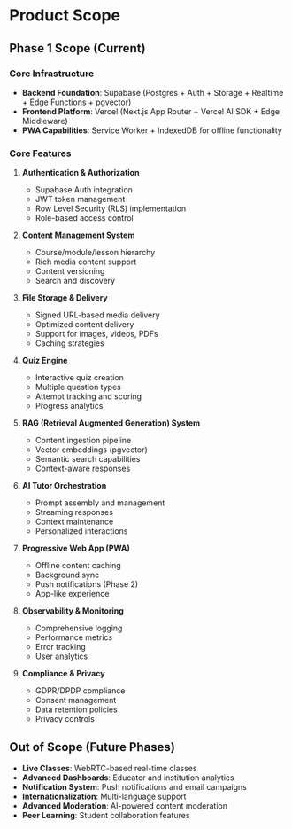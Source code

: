 # Product Scope

## Phase 1 Scope (Current)

### Core Infrastructure

- **Backend Foundation**: Supabase (Postgres + Auth + Storage + Realtime + Edge Functions + pgvector)
- **Frontend Platform**: Vercel (Next.js App Router + Vercel AI SDK + Edge Middleware)
- **PWA Capabilities**: Service Worker + IndexedDB for offline functionality

### Core Features

1. **Authentication & Authorization**
   - Supabase Auth integration
   - JWT token management
   - Row Level Security (RLS) implementation
   - Role-based access control

2. **Content Management System**
   - Course/module/lesson hierarchy
   - Rich media content support
   - Content versioning
   - Search and discovery

3. **File Storage & Delivery**
   - Signed URL-based media delivery
   - Optimized content delivery
   - Support for images, videos, PDFs
   - Caching strategies

4. **Quiz Engine**
   - Interactive quiz creation
   - Multiple question types
   - Attempt tracking and scoring
   - Progress analytics

5. **RAG (Retrieval Augmented Generation) System**
   - Content ingestion pipeline
   - Vector embeddings (pgvector)
   - Semantic search capabilities
   - Context-aware responses

6. **AI Tutor Orchestration**
   - Prompt assembly and management
   - Streaming responses
   - Context maintenance
   - Personalized interactions

7. **Progressive Web App (PWA)**
   - Offline content caching
   - Background sync
   - Push notifications (Phase 2)
   - App-like experience

8. **Observability & Monitoring**
   - Comprehensive logging
   - Performance metrics
   - Error tracking
   - User analytics

9. **Compliance & Privacy**
   - GDPR/DPDP compliance
   - Consent management
   - Data retention policies
   - Privacy controls

## Out of Scope (Future Phases)

- **Live Classes**: WebRTC-based real-time classes
- **Advanced Dashboards**: Educator and institution analytics
- **Notification System**: Push notifications and email campaigns
- **Internationalization**: Multi-language support
- **Advanced Moderation**: AI-powered content moderation
- **Peer Learning**: Student collaboration features
